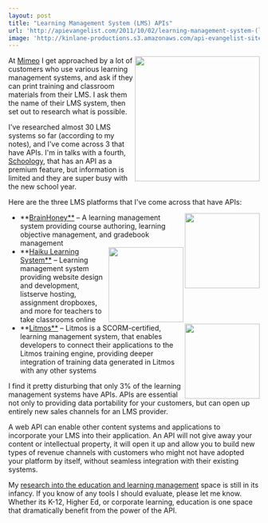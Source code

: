 ```yaml
---
layout: post
title: "Learning Management System (LMS) APIs"
url: 'http://apievangelist.com/2011/10/02/learning-management-system-(lms)-apis/'
image: 'http://kinlane-productions.s3.amazonaws.com/api-evangelist-site/blog/learning-kids.jpeg'
---
```


<img class="c1" src="http://kinlane-productions.s3.amazonaws.com/api-evangelist/LMS/learning-kids.jpeg" alt="" width="250" align="right" />

At [Mimeo][1] I get approached by a lot of customers who use various learning management systems, and ask if they can print training and classroom materials from their LMS. I ask them the name of their LMS system, then set out to research what is possible.

I've researched almost 30 LMS systems so far (according to my notes), and I've come across 3 that have APIs. I'm in talks with a fourth, [Schoology][2], that has an API as a premium feature, but information is limited and they are super busy with the new school year.

Here are the three LMS platforms that I've come across that have APIs:

  * [<img src="http://kinlane-productions.s3.amazonaws.com/api-evangelist/LMS/BrainHoney-Logo.png" alt="" width="150" align="right" />][3]**[BrainHoney**][3] – A learning management system providing course authoring, learning objective management, and gradebook management
  * [<img src="http://kinlane-productions.s3.amazonaws.com/api-evangelist/LMS/haiku-logo.png" alt="" width="150" align="right" />][4]**[Haiku Learning System**][4] – Learning management system providing website design and development, listserve hosting, assignment dropboxes, and more for teachers to take classrooms online
  * [<img src="http://kinlane-productions.s3.amazonaws.com/api-evangelist/LMS/litmos-logo.png" alt="" width="150" align="right" />][5]**[Litmos**][5] – Litmos is a SCORM-certified, learning management system, that enables developers to connect their applications to the Litmos training engine, providing deeper integration of training data generated in Litmos with any other systems

I find it pretty disturbing that only 3% of the learning management systems have APIs. APIs are essential not only to providing data portability for your customers, but can open up entirely new sales channels for an LMS provider.

A web API can enable other content systems and applications to incorporate your LMS into their application. An API will not give away your content or intellectual property, it will open it up and allow you to build new types of revenue channels with customers who might not have adopted your platform by itself, without seamless integration with their existing systems.

My [research into the education and learning management][6] space is still in its infancy. If you know of any tools I should evaluate, please let me know. Whether its K-12, Higher Ed, or corporate learning, education is one space that dramatically benefit from the power of the API.

   [1]: http://developer.mimeo.com (Mimeo)
   [2]: http://apievangelist.com/apis/schoology_api.php (Schoology)
   [3]: http://gls.agilix.com/Docs/Concept/Overview
   [4]: http://apievangelist.com/apis/haiku_learning_system.php
   [5]: http://help.litmos.com/developer-api/
   [6]: http://apievangelist.com/industries/education.php (research into the dcuation and learning management space)
